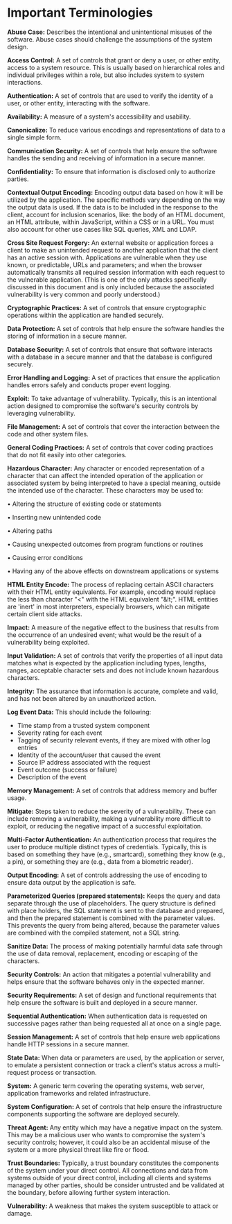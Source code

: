 # **Important Terminologies**

**Abuse Case:** Describes the intentional and unintentional misuses of the software. Abuse cases should challenge the assumptions of the system design.

**Access Control:** A set of controls that grant or deny a user, or other entity, access to a system resource. This is usually based on hierarchical roles and individual privileges within a role, but also includes system to system interactions.

**Authentication:** A set of controls that are used to verify the identity of a user, or other entity, interacting with the software.

**Availability:** A measure of a system's accessibility and usability.

**Canonicalize:** To reduce various encodings and representations of data to a single simple form.

**Communication Security:** A set of controls that help ensure the software handles the sending and receiving of information in a secure manner.

**Confidentiality:** To ensure that information is disclosed only to authorize parties.

**Contextual Output Encoding:** Encoding output data based on how it will be utilized by the application. The specific methods vary depending on the way the output data is used. If the data is to be included in the response to the client, account for inclusion scenarios, like: the body of an HTML document, an HTML attribute, within JavaScript, within a CSS or in a URL. You must also account for other use cases like SQL queries, XML and LDAP.

**Cross Site Request Forgery:** An external website or application forces a client to make an unintended request to another application that the client has an active session with. Applications are vulnerable when they use known, or predictable, URLs and parameters; and when the browser automatically transmits all required session information with each request to the vulnerable application. (This is one of the only attacks specifically discussed in this document and is only included because the associated vulnerability is very common and poorly understood.)

**Cryptographic Practices:** A set of controls that ensure cryptographic operations within the application are handled securely.

**Data Protection:** A set of controls that help ensure the software handles the storing of information in a secure manner.

**Database Security:** A set of controls that ensure that software interacts with a database in a secure manner and that the database is configured securely.

**Error Handling and Logging:** A set of practices that ensure the application handles errors safely and conducts proper event logging.

**Exploit:** To take advantage of vulnerability. Typically, this is an intentional action designed to compromise the software's security controls by leveraging vulnerability.

**File Management:** A set of controls that cover the interaction between the code and other system files.

**General Coding Practices:** A set of controls that cover coding practices that do not fit easily into other categories.

**Hazardous Character:** Any character or encoded representation of a character that can affect the intended operation of the application or associated system by being interpreted to have a special meaning, outside the intended use of the character. These characters may be used to:

• Altering the structure of existing code or statements

• Inserting new unintended code

• Altering paths

• Causing unexpected outcomes from program functions or routines

• Causing error conditions

• Having any of the above effects on downstream applications or systems

**HTML Entity Encode:** The process of replacing certain ASCII characters with their HTML entity equivalents. For example, encoding would replace the less than character "<" with the HTML equivalent "\&lt;". HTML entities are 'inert' in most interpreters, especially browsers, which can mitigate certain client side attacks.

**Impact:** A measure of the negative effect to the business that results from the occurrence of an undesired event; what would be the result of a vulnerability being exploited.

**Input Validation:** A set of controls that verify the properties of all input data matches what is expected by the application including types, lengths, ranges, acceptable character sets and does not include known hazardous characters.

**Integrity:** The assurance that information is accurate, complete and valid, and has not been altered by an unauthorized action.

**Log Event Data:** This should include the following:

* Time stamp from a trusted system component
* Severity rating for each event
* Tagging of security relevant events, if they are mixed with other log entries
* Identity of the account/user that caused the event
* Source IP address associated with the request
* Event outcome (success or failure)
* Description of the event

**Memory Management:** A set of controls that address memory and buffer usage.

**Mitigate:** Steps taken to reduce the severity of a vulnerability. These can include removing a vulnerability, making a vulnerability more difficult to exploit, or reducing the negative impact of a successful exploitation.

**Multi-Factor Authentication:** An authentication process that requires the user to produce multiple distinct types of credentials. Typically, this is based on something they have (e.g., smartcard), something they know (e.g., a pin), or something they are (e.g., data from a biometric reader).

**Output Encoding:** A set of controls addressing the use of encoding to ensure data output by the application is safe.

**Parameterized Queries (prepared statements):** Keeps the query and data separate through the use of placeholders. The query structure is defined with place holders, the SQL statement is sent to the database and prepared, and then the prepared statement is combined with the parameter values. This prevents the query from being altered, because the parameter values are combined with the compiled statement, not a SQL string.

**Sanitize Data:** The process of making potentially harmful data safe through the use of data removal, replacement, encoding or escaping of the characters.

**Security Controls:** An action that mitigates a potential vulnerability and helps ensure that the software behaves only in the expected manner.

**Security Requirements:** A set of design and functional requirements that help ensure the software is built and deployed in a secure manner.

**Sequential Authentication:** When authentication data is requested on successive pages rather than being requested all at once on a single page.

**Session Management:** A set of controls that help ensure web applications handle HTTP sessions in a secure manner.

**State Data:** When data or parameters are used, by the application or server, to emulate a persistent connection or track a client's status across a multi-request process or transaction.

**System:** A generic term covering the operating systems, web server, application frameworks and related infrastructure.

**System Configuration:** A set of controls that help ensure the infrastructure components supporting the software are deployed securely.

**Threat Agent:** Any entity which may have a negative impact on the system. This may be a malicious user who wants to compromise the system's security controls; however, it could also be an accidental misuse of the system or a more physical threat like fire or flood.

**Trust Boundaries:** Typically, a trust boundary constitutes the components of the system under your direct control. All connections and data from systems outside of your direct control, including all clients and systems managed by other parties, should be consider untrusted and be validated at the boundary, before allowing further system interaction.

**Vulnerability:** A weakness that makes the system susceptible to attack or damage.
